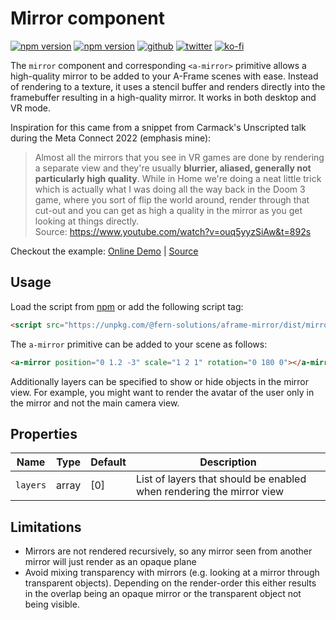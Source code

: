 # Mirror component
[![npm version](https://img.shields.io/npm/v/@fern-solutions/aframe-mirror.svg?style=flat-square)](https://www.npmjs.com/package/@fern-solutions/aframe-mirror)
[![npm version](https://img.shields.io/npm/l/@fern-solutions/aframe-mirror.svg?style=flat-square)](https://www.npmjs.com/package/@fern-solutions/aframe-mirror)
[![github](https://flat.badgen.net/badge/icon/github?icon=github&label)](https://github.com/mrxz/fern-aframe-components/)
[![twitter](https://flat.badgen.net/twitter/follow/noerihuisman)](https://twitter.com/noerihuisman)
[![ko-fi](https://img.shields.io/badge/ko--fi-buy%20me%20a%20coffee-ff5f5f?style=flat-square)](https://ko-fi.com/fernsolutions)

The `mirror` component and corresponding `<a-mirror>` primitive allows a high-quality mirror to be added to your A-Frame scenes with ease. Instead of rendering to a texture, it uses a stencil buffer and renders directly into the framebuffer resulting in a high-quality mirror. It works in both desktop and VR mode.

Inspiration for this came from a snippet from Carmack's Unscripted talk during the Meta Connect 2022 (emphasis mine):
> Almost all the mirrors that you see in VR games are done by rendering a separate view and they're usually **blurrier, aliased, generally not particularly high quality**. While in Home we're doing a neat little trick which is actually what I was doing all the way back in the Doom 3 game, where you sort of flip the world around, render through that cut-out and you can get as high a quality in the mirror as you get looking at things directly.  
> Source: https://www.youtube.com/watch?v=ouq5yyzSiAw&t=892s

Checkout the example: [Online Demo](https://aframe-components.fern.solutions/mirror) | [Source](https://github.com/mrxz/fern-aframe-components/blob/main/mirror/example/index.html)

## Usage
Load the script from [npm](https://www.npmjs.com/package/@fern-solutions/aframe-mirror) or add the following script tag:
```HTML
<script src="https://unpkg.com/@fern-solutions/aframe-mirror/dist/mirror.umd.min.js"></script>
```

The `a-mirror` primitive can be added to your scene as follows:
```HTML
<a-mirror position="0 1.2 -3" scale="1 2 1" rotation="0 180 0"></a-mirror>
```

Additionally layers can be specified to show or hide objects in the mirror view. For example, you might want to render the avatar of the user only in the mirror and not the main camera view.

## Properties
| Name | Type | Default |Description |
| ---- | ---- | ------- |----------- |
| `layers` | array | [0] | List of layers that should be enabled when rendering the mirror view |

## Limitations
* Mirrors are not rendered recursively, so any mirror seen from another mirror will just render as an opaque plane
* Avoid mixing transparency with mirrors (e.g. looking at a mirror through transparent objects). Depending on the render-order this either results in the overlap being an opaque mirror or the transparent object not being visible.

